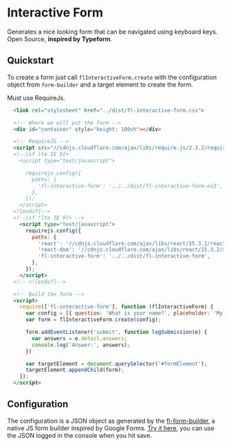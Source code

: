 # Interactive Form

Generates a nice looking form that can be navigated using keyboard keys. Open Source, **inspired by Typeform**.

## Quickstart

  To create a form just call `flInteractiveForm.create` with the configuration
  object from `form-builder` and a target element to create the form.

  Must use RequireJs.

``` html
  <link rel="stylesheet" href="../dist/fl-interactive-form.css">

  <!-- Where we will put the form -->
  <div id="container" style="height: 100vh"></div>

  <!-- RequireJS -->
  <script src="//cdnjs.cloudflare.com/ajax/libs/require.js/2.3.2/require.min.js"></script>
  <!--[if lte IE 9]>
    <script type="text/javascript">

      requirejs.config({
        paths: {
          'fl-interactive-form': '../../dist/fl-interactive-form-es3',
        },
      });
    </script>
  <![endif]-->
  <!--[if !lte IE 9]> -->
    <script type="text/javascript">
      requirejs.config({
        paths: {
          'react': '//cdnjs.cloudflare.com/ajax/libs/react/15.3.2/react.min',
          'react-dom': '//cdnjs.cloudflare.com/ajax/libs/react/15.3.2/react-dom.min',
          'fl-interactive-form': '../../dist/fl-interactive-form',
        },
      });
    </script>
  <!-- <![endif]-->

  <!-- Build the form -->
  <script>
    require(['fl-interactive-form'], function (flInteractiveForm) {
      var config = [{ question: 'What is your name?', placeholder: 'My name is...', type: 'Text', }];
      var form = flInteractiveForm.create(config);

      form.addEventListener('submit', function logSubmission(e) {
        var answers = e.detail.answers;
        console.log('Answer:', answers);
      })

      var targetElement = document.querySelector('#formElement');
      targetElement.appendChild(form);
    });
  </script>
```

## Configuration

The configuration is a JSON object as generated by the [fl-form-builder](https://github.com/fourlabsldn/fl-form-builder), a native JS form builder inspired by Google Forms. [Try it here](https://fourlabsldn.github.io/fl-form-builder/demo/), you can use the JSON logged in the console when you hit save.
